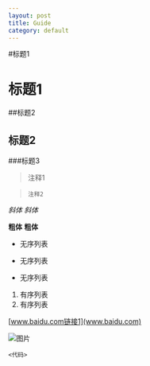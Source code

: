 ```yaml
---
layout: post
title: Guide
category: default
---
```


#标题1

标题1
=

##标题2

标题2
-

###标题3

>注释1

>     注释2

*斜体* _斜体_

**粗体** __粗体__

* 无序列表
+ 无序列表
- 无序列表

1. 有序列表
2. 有序列表

[www.baidu.com链接1](www.baidu.com)


![图片](/path/to/img.jpg "Title")

`<代码>`